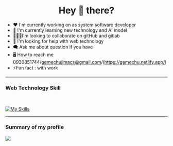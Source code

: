 <h1 align="center">Hey 👋 there?</h1>


- ❤️ I'm currently working on as system software developer 
- 🌴 I'm currently learning new technology and AI model
- 🧑‍🤝‍🧑I'm looking to collaborate on gitHub and gitlab
- 💁 I'm looking for help with web technology
- 🗨️ Ask me about question if you have
- 🖥️ How to reach me 0930851744/gemechujimacs@gmail.com/(https://gemechu.netlify.app/)
- ⚡Fun fact : with work 

<hr/>


### Web Technology Skill

<br/>

[![My Skills](https://skillicons.dev/icons?i=figma,js,html,css,tailwind,bootstrap,ts,react,redux,vite,nextjs,nodejs,express,py,git,github,mongodb,postgres,mysql)](https://skillicons.dev)


<hr/>

### Summary of my profile

![](http://github-profile-summary-cards.vercel.app/api/cards/profile-details?username=gemechu-jima&theme=github_dark)

###



